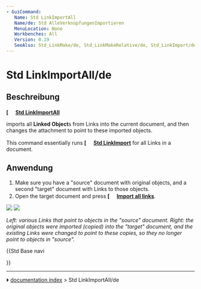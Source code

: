 ```yaml
---
- GuiCommand:
   Name: Std LinkImportAll
   Name/de: Std AlleVerknüpfungenImportieren
   MenuLocation: None
   Workbenches: All
   Version: 0.19
   SeeAlso: Std_LinkMake/de, Std_LinkMakeRelative/de, Std_LinkImport/de
---
```


# Std LinkImportAll/de

## Beschreibung


**[<img src=images/Std_LinkImportAll.svg style="width:16px"> [Std LinkImportAll](Std_LinkImportAll.md)**

imports all **Linked Object**s from Links into the current document, and then changes the attachment to point to these imported objects.

This command essentially runs **[<img src=images/Std_LinkImport.svg style="width:16px"> [Std LinkImport](Std_LinkImport.md)** for all Links in a document.

## Anwendung

1.  Make sure you have a \"source\" document with original objects, and a second \"target\" document with Links to those objects.
2.  Open the target document and press **[<img src=images/Std_LinkImportAll.svg style="width:16px"> [Import all links](Std_LinkImportAll.md)**.

![](images/Std_Link_tree_import_all_1_example.png ) ![](images/Std_Link_tree_import_all_2_example.png )



*Left: various Links that point to objects in the "source" document. Right: the original objects were imported (copied) into the "target" document, and the existing Links were changed to point to these copies, so they no longer point to objects in "source".*





{{Std Base navi

}}



---
⏵ [documentation index](../README.md) > Std LinkImportAll/de
